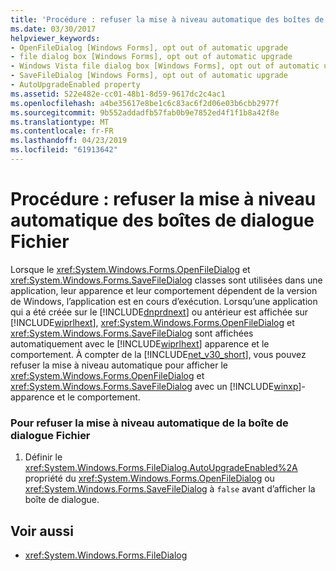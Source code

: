 ```yaml
---
title: 'Procédure : refuser la mise à niveau automatique des boîtes de dialogue Fichier'
ms.date: 03/30/2017
helpviewer_keywords:
- OpenFileDialog [Windows Forms], opt out of automatic upgrade
- file dialog box [Windows Forms], opt out of automatic upgrade
- Windows Vista file dialog box [Windows Forms], opt out of automatic upgrade
- SaveFileDialog [Windows Forms], opt out of automatic upgrade
- AutoUpgradeEnabled property
ms.assetid: 522e482e-cc01-48b1-8d59-9617dc2c4ac1
ms.openlocfilehash: a4be35617e8be1c6c83ac6f2d06e03b6cbb2977f
ms.sourcegitcommit: 9b552addadfb57fab0b9e7852ed4f1f1b8a42f8e
ms.translationtype: MT
ms.contentlocale: fr-FR
ms.lasthandoff: 04/23/2019
ms.locfileid: "61913642"
---
```

# <a name="how-to-opt-out-of-file-dialog-box-automatic-upgrade"></a>Procédure : refuser la mise à niveau automatique des boîtes de dialogue Fichier
Lorsque le <xref:System.Windows.Forms.OpenFileDialog> et <xref:System.Windows.Forms.SaveFileDialog> classes sont utilisées dans une application, leur apparence et leur comportement dépendent de la version de Windows, l’application est en cours d’exécution. Lorsqu’une application qui a été créée sur le [!INCLUDE[dnprdnext](../../../../includes/dnprdnext-md.md)] ou antérieur est affichée sur [!INCLUDE[wiprlhext](../../../../includes/wiprlhext-md.md)], <xref:System.Windows.Forms.OpenFileDialog> et <xref:System.Windows.Forms.SaveFileDialog> sont affichées automatiquement avec le [!INCLUDE[wiprlhext](../../../../includes/wiprlhext-md.md)] apparence et le comportement. À compter de la [!INCLUDE[net_v30_short](../../../../includes/net-v30-short-md.md)], vous pouvez refuser la mise à niveau automatique pour afficher le <xref:System.Windows.Forms.OpenFileDialog> et <xref:System.Windows.Forms.SaveFileDialog> avec un [!INCLUDE[winxp](../../../../includes/winxp-md.md)]-apparence et le comportement.  
  
### <a name="to-opt-out-of-file-dialog-box-automatic-upgrade"></a>Pour refuser la mise à niveau automatique de la boîte de dialogue Fichier  
  
1. Définir le <xref:System.Windows.Forms.FileDialog.AutoUpgradeEnabled%2A> propriété du <xref:System.Windows.Forms.OpenFileDialog> ou <xref:System.Windows.Forms.SaveFileDialog> à `false` avant d’afficher la boîte de dialogue.  
  
## <a name="see-also"></a>Voir aussi

- <xref:System.Windows.Forms.FileDialog>
